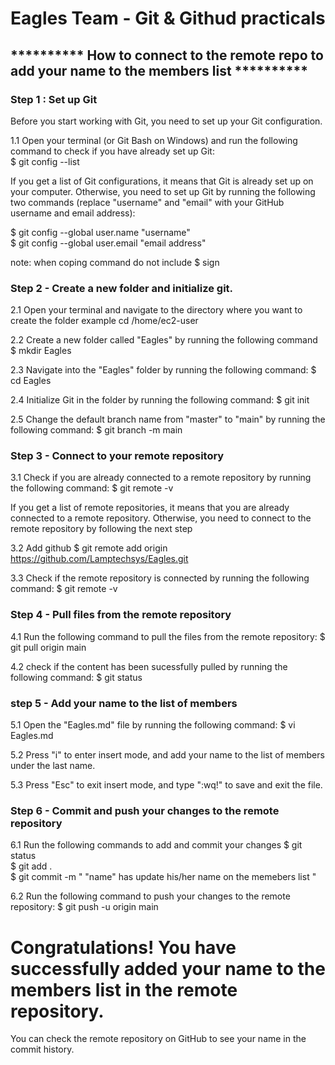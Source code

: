 # Eagles Team - Git & Githud practicals 
## ********** How to connect to the remote repo to add your name to the members list  **********

### Step 1 : Set up Git 
Before you start working with Git, you need to set up your Git configuration.

1.1 Open your terminal (or Git Bash on Windows) and run the following command to check if you have already set up Git:   
$ git config --list 

If you get a list of Git configurations, it means that Git is already set up on your computer. Otherwise, 
you need to set up Git by running the following two commands (replace "username" and "email" with your GitHub username and email address):

$ git config --global user.name "username"                             
$ git config --global user.email "email address"

note: when coping command do not include $ sign 

### Step 2 - Create a new folder and initialize git.

2.1 Open your terminal and navigate to the directory where you want to create the folder
example cd /home/ec2-user

2.2 Create a new folder called "Eagles" by running the following command 
$ mkdir Eagles 

2.3 Navigate into the "Eagles" folder by running the following command:
$ cd Eagles 

2.4 Initialize Git in the folder by running the following command:
$ git init

2.5 Change the default branch name from "master" to "main" by running the following command:
$ git branch -m main 

### Step 3 - Connect to your remote repository  

3.1 Check if you are already connected to a remote repository by running the following command:
$ git remote -v 

If you get a list of remote repositories, it means that you are already connected to a remote repository. 
Otherwise, you need to connect to the remote repository by following the next step 

3.2 Add github 
$ git remote add origin https://github.com/Lamptechsys/Eagles.git

3.3 Check if the remote repository is connected by running the following command: 
$ git remote -v 

### Step 4 - Pull files from the remote repository  

4.1 Run the following command to pull the files from the remote repository:
$ git pull origin main 

4.2 check if the content has been sucessfully pulled by running the following command:
$ git status 

### step 5 - Add your name to the list of members 

5.1 Open the "Eagles.md" file by running the following command:
$ vi Eagles.md 

5.2 Press "i" to enter insert mode, and add your name to the list of members under the last name.

5.3 Press "Esc" to exit insert mode, and type ":wq!" to save and exit the file.

### Step 6 - Commit and push your changes to the remote repository 

6.1 Run the following commands to add and commit your changes
$ git status                                       
$ git add .                                                         
$ git commit -m " "name" has update his/her name on the memebers list "                                 

6.2 Run the following command to push your changes to the remote repository: 
$ git push -u origin main  

# Congratulations! You have successfully added your name to the members list in the remote repository. 
You can check the remote repository on GitHub to see your name in the commit history.



